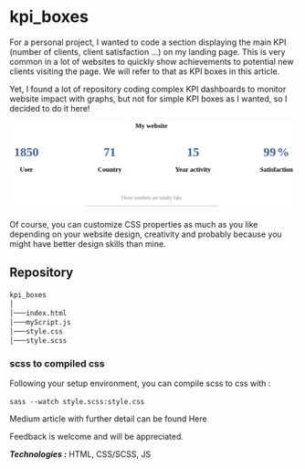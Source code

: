 # kpi_boxes


For a personal project, I wanted to code a section displaying the main KPI (number of clients, client satisfaction …) on my landing page. This is very common in a lot of websites to quickly show achievements to potential new clients visiting the page. We will refer to that as KPI boxes in this article.

Yet, I found a lot of repository coding complex KPI dashboards to monitor website impact with graphs, but not for simple KPI boxes as I wanted, so I decided to do it here!

[![](https://github.com/hbiom/kpi_boxes/blob/main/img_readme/full_screen.jpg)](https://github.com/hbiom/kpi_boxes/blob/main/img_readme/demo_kpi.webm)

Of course, you can customize CSS properties as much as you like depending on your website design, creativity and probably
because you might have better design skills than mine.

## Repository

```
kpi_boxes
│
│───index.html
│───myScript.js
│───style.css
│───style.scss
```

### scss to compiled css


Following your setup environment, you can compile scss to css with :

`sass --watch style.scss:style.css`

Medium article with further detail can be found Here

Feedback is welcome and will be appreciated.


***Technologies :*** HTML, CSS/SCSS, JS
